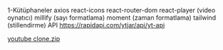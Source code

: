 1-Kütüphaneler
axios
react-icons
react-router-dom
react-player (video oynatıcı)
millify (sayı formatlama)
moment (zaman formatlama)
tailwind (stillendirme)
API
https://rapidapi.com/ytjar/api/yt-api

[youtube clone.zip](https://github.com/user-attachments/files/16431371/youtube.clone.zip)
